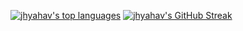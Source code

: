 [![jhyahav's top languages](https://github-readme-stats.vercel.app/api/top-langs/?username=jhyahav&langs_count=10&layout=compact&theme=github_dark)](https://github-readme-stats.vercel.app/api/top-langs/?username=jhyahav&langs_count=10&layout=compact&theme=github_dark)
[![jhyahav's GitHub Streak](http://github-readme-streak-stats.herokuapp.com?user=jhyahav&theme=github-dark)](https://git.io/streak-stats)
